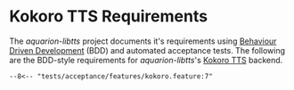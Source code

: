 # Kokoro TTS Requirements

<!--
    SPDX-FileCopyrightText: 2025-present Krys Lawrence <aquarion.5.krystopher@spamgourmet.org>
    SPDX-License-Identifier: CC-BY-SA-4.0
-->

<!--
    aquarion-libtts documentation © 2025-present by Krys Lawrence is licensed under
    Creative Commons Attribution-ShareAlike 4.0 International. To view a copy of this
    license, visit <https://creativecommons.org/licenses/by-sa/4.0/>
-->

The *aquarion-libtts* project documents it's requirements using
[Behaviour Driven Development](https://en.wikipedia.org/wiki/Behavior-driven_development)
(BDD) and automated acceptance tests.  The following are the BDD-style requirements for
*aquarion-libtts*'s [Kokoro TTS](https://huggingface.co/hexgrad/Kokoro-82M) backend.

```gherkin
--8<-- "tests/acceptance/features/kokoro.feature:7"
```
